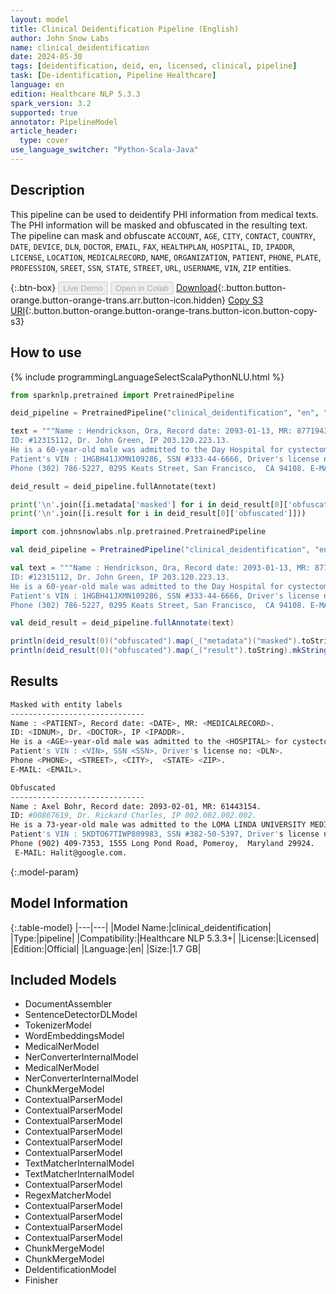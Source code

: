 ```yaml
---
layout: model
title: Clinical Deidentification Pipeline (English)
author: John Snow Labs
name: clinical_deidentification
date: 2024-05-30
tags: [deidentification, deid, en, licensed, clinical, pipeline]
task: [De-identification, Pipeline Healthcare]
language: en
edition: Healthcare NLP 5.3.3
spark_version: 3.2
supported: true
annotator: PipelineModel
article_header:
  type: cover
use_language_switcher: "Python-Scala-Java"
---
```


## Description

This pipeline can be used to deidentify PHI information from medical texts. The PHI information will be masked and obfuscated in the resulting text. The pipeline can mask and obfuscate `ACCOUNT`, `AGE`, `CITY`, `CONTACT`, `COUNTRY`, `DATE`, `DEVICE`, `DLN`, `DOCTOR`, `EMAIL`, `FAX`, `HEALTHPLAN`, `HOSPITAL`, `ID`, `IPADDR`, `LICENSE`, `LOCATION`, `MEDICALRECORD`, `NAME`, `ORGANIZATION`, `PATIENT`, `PHONE`, `PLATE`, `PROFESSION`, `SREET`, `SSN`, `STATE`, `STREET`, `URL`, `USERNAME`, `VIN`, `ZIP` entities.

{:.btn-box}
<button class="button button-orange" disabled>Live Demo</button>
<button class="button button-orange" disabled>Open in Colab</button>
[Download](https://s3.amazonaws.com/auxdata.johnsnowlabs.com/clinical/models/clinical_deidentification_en_5.3.3_3.2_1717053157626.zip){:.button.button-orange.button-orange-trans.arr.button-icon.hidden}
[Copy S3 URI](s3://auxdata.johnsnowlabs.com/clinical/models/clinical_deidentification_en_5.3.3_3.2_1717053157626.zip){:.button.button-orange.button-orange-trans.button-icon.button-copy-s3}

## How to use



<div class="tabs-box" markdown="1">
{% include programmingLanguageSelectScalaPythonNLU.html %}
  
```python
from sparknlp.pretrained import PretrainedPipeline

deid_pipeline = PretrainedPipeline("clinical_deidentification", "en", "clinical/models")

text = """Name : Hendrickson, Ora, Record date: 2093-01-13, MR: 87719435.
ID: #12315112, Dr. John Green, IP 203.120.223.13.
He is a 60-year-old male was admitted to the Day Hospital for cystectomy on 01/13/93.
Patient's VIN : 1HGBH41JXMN109286, SSN #333-44-6666, Driver's license no: A334455B.
Phone (302) 786-5227, 0295 Keats Street, San Francisco,  CA 94108. E-MAIL: smith@gmail.com."""

deid_result = deid_pipeline.fullAnnotate(text)

print('\n'.join([i.metadata['masked'] for i in deid_result[0]['obfuscated']]))
print('\n'.join([i.result for i in deid_result[0]['obfuscated']]))
```
```scala
import com.johnsnowlabs.nlp.pretrained.PretrainedPipeline

val deid_pipeline = PretrainedPipeline("clinical_deidentification", "en", "clinical/models")

val text = """Name : Hendrickson, Ora, Record date: 2093-01-13, MR: 87719435.
ID: #12315112, Dr. John Green, IP 203.120.223.13.
He is a 60-year-old male was admitted to the Day Hospital for cystectomy on 01/13/93.
Patient's VIN : 1HGBH41JXMN109286, SSN #333-44-6666, Driver's license no: A334455B.
Phone (302) 786-5227, 0295 Keats Street, San Francisco,  CA 94108. E-MAIL: smith@gmail.com."""

val deid_result = deid_pipeline.fullAnnotate(text)

println(deid_result(0)("obfuscated").map(_("metadata")("masked").toString).mkString("\n"))
println(deid_result(0)("obfuscated").map(_("result").toString).mkString("\n"))
```
</div>

## Results

```bash
Masked with entity labels
------------------------------
Name : <PATIENT>, Record date: <DATE>, MR: <MEDICALRECORD>.
ID: <IDNUM>, Dr. <DOCTOR>, IP <IPADDR>.
He is a <AGE>-year-old male was admitted to the <HOSPITAL> for cystectomy on <DATE>.
Patient's VIN : <VIN>, SSN <SSN>, Driver's license no: <DLN>.
Phone <PHONE>, <STREET>, <CITY>,  <STATE> <ZIP>.
E-MAIL: <EMAIL>.

Obfuscated
------------------------------
Name : Axel Bohr, Record date: 2093-02-01, MR: 61443154.
ID: #00867619, Dr. Rickard Charles, IP 002.002.002.002.
He is a 73-year-old male was admitted to the LOMA LINDA UNIVERSITY MEDICAL CENTER-MURRIETA for cystectomy on 02/01/93.
Patient's VIN : 5KDTO67TIWP809983, SSN #382-50-5397, Driver's license no: Q734193X.
Phone (902) 409-7353, 1555 Long Pond Road, Pomeroy,  Maryland 29924.
 E-MAIL: Halit@google.com.
```

{:.model-param}
## Model Information

{:.table-model}
|---|---|
|Model Name:|clinical_deidentification|
|Type:|pipeline|
|Compatibility:|Healthcare NLP 5.3.3+|
|License:|Licensed|
|Edition:|Official|
|Language:|en|
|Size:|1.7 GB|

## Included Models

- DocumentAssembler
- SentenceDetectorDLModel
- TokenizerModel
- WordEmbeddingsModel
- MedicalNerModel
- NerConverterInternalModel
- MedicalNerModel
- NerConverterInternalModel
- ChunkMergeModel
- ContextualParserModel
- ContextualParserModel
- ContextualParserModel
- ContextualParserModel
- ContextualParserModel
- ContextualParserModel
- TextMatcherInternalModel
- TextMatcherInternalModel
- ContextualParserModel
- RegexMatcherModel
- ContextualParserModel
- ContextualParserModel
- ContextualParserModel
- ContextualParserModel
- ChunkMergeModel
- ChunkMergeModel
- DeIdentificationModel
- Finisher

